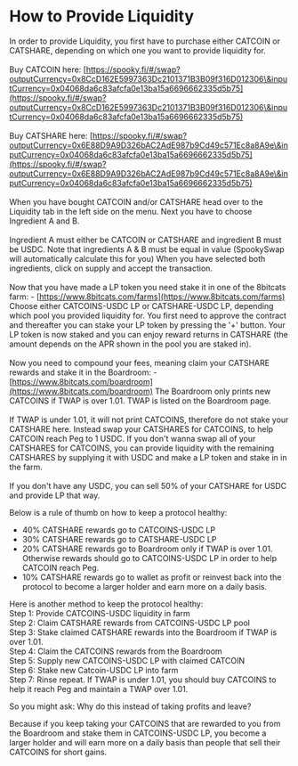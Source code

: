 # How to Provide Liquidity

In order to provide Liquidity, you first have to purchase either CATCOIN or CATSHARE, depending on which one you want to provide liquidity for. \
\
Buy CATCOIN here: [https://spooky.fi/#/swap?outputCurrency=0x8CcD162E5997363Dc2101371B3B09f316D012306\&inputCurrency=0x04068da6c83afcfa0e13ba15a6696662335d5b75](https://spooky.fi/#/swap?outputCurrency=0x8CcD162E5997363Dc2101371B3B09f316D012306\&inputCurrency=0x04068da6c83afcfa0e13ba15a6696662335d5b75) \
\
Buy CATSHARE here: [https://spooky.fi/#/swap?outputCurrency=0x6E88D9A9D326bAC2AdE987b9Cd49c571Ec8a8A9e\&inputCurrency=0x04068da6c83afcfa0e13ba15a6696662335d5b75](https://spooky.fi/#/swap?outputCurrency=0x6E88D9A9D326bAC2AdE987b9Cd49c571Ec8a8A9e\&inputCurrency=0x04068da6c83afcfa0e13ba15a6696662335d5b75) \
\
When you have bought CATCOIN and/or CATSHARE head over to the Liquidity tab in the left side on the menu. Next you have to choose Ingredient A and B.\
\
&#x20;Ingredient A must either be CATCOIN or CATSHARE and ingredient B must be USDC. Note that ingredients A & B must be equal in value (SpookySwap will automatically calculate this for you) When you have selected both ingredients, click on supply and accept the transaction. \
\
Now that you have made a LP token you need stake it in one of the 8bitcats farm: - [https://www.8bitcats.com/farms](https://www.8bitcats.com/farms) Choose either CATCOINS-USDC LP or CATSHARE-USDC LP, depending which pool you provided liquidity for. You first need to approve the contract and thereafter you can stake your LP token by pressing the '+' button. Your LP token is now staked and you can enjoy reward returns in CATSHARE (the amount depends on the APR shown in the pool you are staked in). \
\
Now you need to compound your fees, meaning claim your CATSHARE rewards and stake it in the Boardroom: - [https://www.8bitcats.com/boardroom](https://www.8bitcats.com/boardroom) The Boardroom only prints new CATCOINS if TWAP is over 1.01. TWAP is listed on the Boardroom page. \
\
If TWAP is under 1.01, it will not print CATCOINS, therefore do not stake your CATSHARE here. Instead swap your CATSHARES for CATCOINS, to help CATCOIN reach Peg to 1 USDC. If you don't wanna swap all of your CATSHARES for CATCOINS, you can provide liquidity with the remaining CATSHARES by supplying it with USDC and make a LP token and stake in in the farm.\
\
If you don't have any USDC, you can sell 50% of your CATSHARE for USDC and provide LP that way.

Below is a rule of thumb on how to keep a protocol healthy:

* 40% CATSHARE rewards go to CATCOINS-USDC LP
* 30% CATSHARE rewards go to CATSHARE-USDC LP
* 20% CATSHARE rewards go to Boardroom only if TWAP is over 1.01. Otherwise rewards should go to CATCOINS-USDC LP in order to help CATCOIN reach Peg.
* 10% CATSHARE rewards go to wallet as profit or reinvest back into the protocol to become a larger holder and earn more on a daily basis.

Here is another method to keep the protocol healthy: \
Step 1: Provide CATCOINS-USDC liquidity in farm \
Step 2: Claim CATSHARE rewards from CATCOINS-USDC LP pool \
Step 3: Stake claimed CATSHARE rewards into the Boardroom if TWAP is over 1.01. \
Step 4: Claim the CATCOINS rewards from the Boardroom \
Step 5: Supply new CATCOINS-USDC LP with claimed CATCOIN \
Step 6: Stake new Catcoin-USDC LP into farm \
Step 7: Rinse repeat. If TWAP is under 1.01, you should buy CATCOINS to help it reach Peg and maintain a TWAP over 1.01.

So you might ask: Why do this instead of taking profits and leave?

Because if you keep taking your CATCOINS that are rewarded to you from the Boardroom and stake them in CATCOINS-USDC LP, you become a larger holder and will earn more on a daily basis than people that sell their CATCOINS for short gains.
